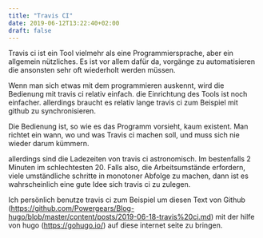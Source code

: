 ```yaml
---
title: "Travis CI"
date: 2019-06-12T13:22:40+02:00
draft: false
---
```

Travis ci ist ein Tool vielmehr als eine Programmiersprache, aber ein allgemein nützliches. Es ist vor allem dafür da, vorgänge zu automatisieren die ansonsten sehr oft wiederholt werden müssen.

 Wenn man sich etwas mit dem programmieren auskennt, wird die Bedienung mit travis ci relativ einfach. die Einrichtung des Tools ist noch einfacher. allerdings braucht es relativ lange travis ci zum Beispiel mit github zu synchronisieren.

Die Bedienung ist, so wie es  das Programm vorsieht, kaum existent. Man richtet ein wann, wo und was Travis ci machen soll, und muss sich nie wieder darum kümmern.

 allerdings sind die Ladezeiten von travis ci astronomisch. Im bestenfalls 2 Minuten im schlechtesten 20. Falls also, die Arbeitsumstände erfordern, viele umständliche schritte in monotoner Abfolge zu machen, dann ist es wahrscheinlich eine gute Idee sich travis ci zu zulegen.

 Ich persönlich benutze travis ci zum Beispiel um diesen Text von Github
  (https://github.com/Powergears/Blog-hugo/blob/master/content/posts/2019-06-18-travis%20ci.md)
mit der hilfe von hugo (https://gohugo.io/) auf diese internet seite zu bringen.
